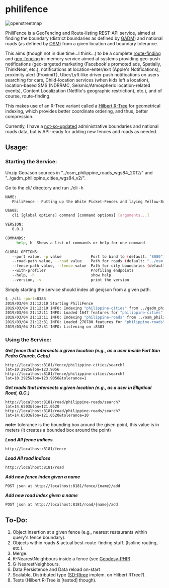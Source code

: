 # philifence
![openstreetmap](http://2.bp.blogspot.com/-xanwG0Mtg18/UjhzWnBWQDI/AAAAAAAAR-c/GTA4EgA1GKg/s1600/ianlopez_temp.jpg=250x250)

PhiliFence is a GeoFencing and Route-listing REST-API service, aimed at finding the boundary (district boundaries as defined by [GADM](https://gadm.org/)) and national roads (as defined by [OSM](https://www.openstreetmap.org/about)) from a given location and boundary tolerance.

This aims (though not in due time...I think...) to be a complete [route-finding](https://wiki.openstreetmap.org/wiki/OpenRouteService) and [geo-fencing](https://mediavision2020.com/25-top-geofencing-companies/) in-memory service aimed at systems providing geo-push notifications (geo-targeted marketing (Facebook's promoted ads, Spatially, ThinkNear, etc.), notifications at location-enter/exit (Apple's Notifications), proximity alert (ProximiT), Uber/Lyft-like driver push notifications on users searching for cars, Child-location services (when kids left a location), location-based SMS (NDRRMC, Seismic/Atmospheric location-related events), Content Localization (Netflix's geographic restriction), etc.), and of course, route-finding.

This makes use of an R-Tree variant called a [Hilbert R-Tree](https://en.wikipedia.org/wiki/Hilbert_R-tree) for geometrical indexing, which provides better coordinate ordering, and thus, better compression.

Currently, I have a [not-so-updated](http://philgis.org/general-country-datasets/country-basemaps) administrative boundaries and national roads data, but is API-ready for adding new fences and roads as needed.


## Usage:


### Starting the Service:

Unzip GeoJson sources in "../osm_philippine_roads_wgs84_2012/" and "../gadm_philippine_cities_wgs84_v2/".

Go to the cli/ directory and run ./cli -h

```bash
NAME:
   PhiliFence - Putting up the White Picket-Fences and laying Yellow-Bricked roads around you.

USAGE:
   cli [global options] command [command options] [arguments...]

VERSION:
   0.0.1

COMMANDS:
     help, h  Shows a list of commands or help for one command

GLOBAL OPTIONS:
   --port value, -p value             Port to bind to (default: "8080")
   --road-path value, --road value    Path for roads (default: "../osm_philippine_roads_wgs84_2012/")
   --fence-path value, --fence value  Path for city boundaries (default: "../gadm_philippine_cities_wgs84_v2/")
   --with-profiler                    Profiling endpoints
   --help, -h                         show help
   --version, -v                      print the version
```

Simply starting the service should index all geojson from a given path.


```bash
$ ./cli -port=8383
2019/03/04 21:12:10 Starting PhiliFence
2019/03/04 21:12:10 INFO: Indexing "philippine-cities" from ../gadm_philippine_cities_wgs84_v2/philippine_cities.json
2019/03/04 21:12:11 INFO: Loaded 1647 features for "philippine-cities"
2019/03/04 21:12:11 INFO: Indexing "philippine-roads" from ../osm_philippine_roads_wgs84_2012/philippine_roads.json
2019/03/04 21:12:31 INFO: Loaded 276780 features for "philippine-roads"
2019/03/04 21:12:31 INFO: Listening on :8383
```

### Using the Service:


***Get fence that intersects a given location (e.g., as a user inside Fort San Pedro Church, Cebu)***

```
http://localhost:8181/fence/philippine-cities/search?lat=10.2925&lon=123.9056
http://localhost:8181/fence/philippine-cities/search?lat=10.2925&lon=123.9056&tolerance=1
```

***Get roads that intersects a given location (e.g., as a user in Elliptical Road, Q.C.)***

```
http://localhost:8181/road/philippine-roads/search?lat=14.6503&lon=121.0520
http://localhost:8181/road/philippine-roads/search?lat=14.6503&lon=121.0520&tolerance=10
```

**note:** tolerance is the bounding box around the given point, this value is in meters (it creates a bounded box around the point)

***Load All fence indices***

```
http://localhost:8181/fence
```

***Load All road indices***

```
http://localhost:8181/road
```

***Add new fence index given a name***

```
POST json at http://localhost:8181/fence/{name}/add
```

***Add new road index given a name***

```
POST json at http://localhost:8181/road/{name}/add
```


## To-Do:

1. Object insertion at a given fence (e.g., nearest restaurants within query's fence boundary).
2. Objects within roads & actual best-route-finding stuff. (Isoline routing, etc.).
3. Merge.
4. K-NearestNeighbours inside a fence (see [Geodesy-PHP](https://github.com/jtejido/geodesy-php)).
5. G-NearestNeighbours.
6. Data Persistence and Data reload on-start
7. Scalable, Distributed type ([SD-Rtree](http://cedric.cnam.fr/~dumouza/EnsPubli/icde07.pdf) implem. on Hilbert RTree?).
8. Tests (Hilbert R-Tree is [tested] though).
